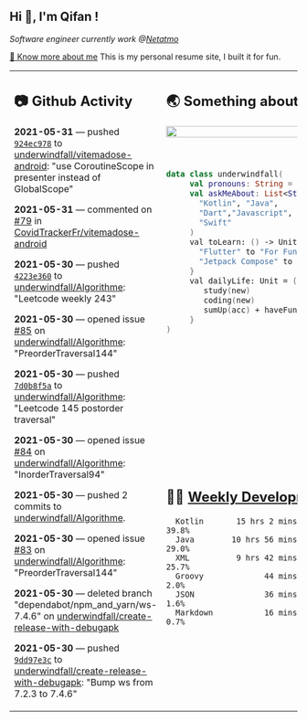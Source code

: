 <h2> Hi 👋, I'm Qifan ! </h2>
<p><em>Software engineer currently work @<a href="https://www.netatmo.com">Netatmo</a>
</em></p><p><a href="https://qifanyang.com/resume" target="_blank"> 🔭 Know more about me</a> This is my personal resume site, I built it for fun.</p>
<table><tr><td valign="top" rowspan="2">

 ## 📷 Github Activity
 <!-- githubActivity starts -->
  **2021-05-31** — pushed [`924ec978`](https://api.github.com/repos/underwindfall/vitemadose-android/commits/924ec97849e510cf32e920235c43473e23b2f32f) to [underwindfall/vitemadose-android](https://api.github.com/repos/underwindfall/vitemadose-android): "use CoroutineScope in presenter instead of GlobalScope"

  **2021-05-31** — commented on [#79](https://github.com/CovidTrackerFr/vitemadose-android/pull/79#issuecomment-851533502) in [CovidTrackerFr/vitemadose-android](https://api.github.com/repos/CovidTrackerFr/vitemadose-android)

  **2021-05-30** — pushed [`4223e360`](https://api.github.com/repos/underwindfall/Algorithme/commits/4223e3609219ee1d1076777e92bbe2e7b839f46f) to [underwindfall/Algorithme](https://api.github.com/repos/underwindfall/Algorithme): "Leetcode weekly 243"

  **2021-05-30** — opened issue [#85](https://api.github.com/repos/underwindfall/Algorithme/issues/85) on [underwindfall/Algorithme](https://api.github.com/repos/underwindfall/Algorithme): "PreorderTraversal144"

  **2021-05-30** — pushed [`7d0b8f5a`](https://api.github.com/repos/underwindfall/Algorithme/commits/7d0b8f5aaa316f5c928a9476fcfc5065c595cb6b) to [underwindfall/Algorithme](https://api.github.com/repos/underwindfall/Algorithme): "Leetcode 145 postorder traversal"

  **2021-05-30** — opened issue [#84](https://api.github.com/repos/underwindfall/Algorithme/issues/84) on [underwindfall/Algorithme](https://api.github.com/repos/underwindfall/Algorithme): "InorderTraversal94"

  **2021-05-30** — pushed 2 commits to [underwindfall/Algorithme](https://api.github.com/repos/underwindfall/Algorithme).

  **2021-05-30** — opened issue [#83](https://api.github.com/repos/underwindfall/Algorithme/issues/83) on [underwindfall/Algorithme](https://api.github.com/repos/underwindfall/Algorithme): "PreorderTraversal144"

  **2021-05-30** — deleted branch "dependabot/npm_and_yarn/ws-7.4.6" on [underwindfall/create-release-with-debugapk](https://api.github.com/repos/underwindfall/create-release-with-debugapk)

  **2021-05-30** — pushed [`9dd97e3c`](https://api.github.com/repos/underwindfall/create-release-with-debugapk/commits/9dd97e3c2b5f54e699d724cfcf3bf22a6783efa2) to [underwindfall/create-release-with-debugapk](https://api.github.com/repos/underwindfall/create-release-with-debugapk): "Bump ws from 7.2.3 to 7.4.6"
 <!-- githubActivity ends -->
 </td><td valign="top">

 ## 🌏 Something about me
 <!-- profile starts -->
 <a href="https://github.com/underwindfall" width="100%">
  <img src="https://github-readme-stats.vercel.app/api?username=underwindfall&show_icons=true&icon_color=805AD5&text_color=718096&bg_color=ffffff00&hide_title=true&include_all_commits=true&count_private=true&hide_border=true" width="100%"/>
 </a>
 <br/>
 <br/>
 <br/>
 
 ```kotlin
 data class underwindfall(
      val pronouns: String = "he|him",
      val askMeAbout: List<String> = listOf(
        "Kotlin", "Java", 
        "Dart","Javascript", "Typescript",
        "Swift"
      )
      val toLearn: () -> Unit = {
        "Flutter" to "For Fun",
        "Jetpack Compose" to "Future"
      }
      val dailyLife: Unit = (0..end).reduce { acc, new ->	
         study(new)	
         coding(new)	
         sumUp(acc) + haveFun(new)	
      }
 )
 ```
 <!-- profile ends -->
 </td></tr><tr><td valign="top">

 ## 🏊‍♂️ <a href="https://gist.github.com/underwindfall/377ee88ba1fabd1e93516e48ca9c61eb" target="_blank">Weekly Development Breakdown</a>
  <!-- codeTime starts -->
  ```text
    Kotlin       15 hrs 2 mins  ■■■■■■■■■■■■■□□□□□□□□□□□  39.8%
    Java        10 hrs 56 mins  ■■■■■■■■■■▥□□□□□□□□□□□□□  29.0%
    XML          9 hrs 42 mins  ■■■■■■■■■▦□□□□□□□□□□□□□□  25.7%
    Groovy             44 mins  ■■■■□□□□□□□□□□□□□□□□□□□□   2.0%
    JSON               36 mins  ■■■▦□□□□□□□□□□□□□□□□□□□□   1.6%
    Markdown           16 mins  ■■■▦□□□□□□□□□□□□□□□□□□□□   0.7%
  ```
  <!-- codeTime starts -->
  </td></tr></table>